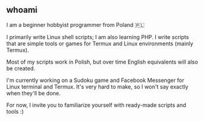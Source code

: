 ## whoami
I am a beginner hobbyist programmer from Poland 🇵🇱

I primarily write Linux shell scripts; I am also learning PHP. I write scripts that are simple tools or games for Termux and Linux environments (mainly Termux).

Most of my scripts work in Polish, but over time English equivalents will also be created.

I'm currently working on a Sudoku game and Facebook Messenger for Linux terminal and Termux. It's very hard to make, so I won't say exactly when they'll be done.

For now, I invite you to familiarize yourself with ready-made scripts and tools :)
